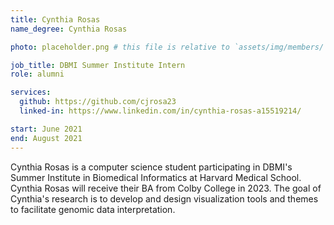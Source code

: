 ```yaml
---
title: Cynthia Rosas
name_degree: Cynthia Rosas

photo: placeholder.png # this file is relative to `assets/img/members/`

job_title: DBMI Summer Institute Intern
role: alumni

services:
  github: https://github.com/cjrosa23
  linked-in: https://www.linkedin.com/in/cynthia-rosas-a15519214/

start: June 2021
end: August 2021
---
```

Cynthia Rosas is a computer science student participating in DBMI's Summer Institute in Biomedical Informatics at Harvard Medical School.
Cynthia Rosas will receive their BA from Colby College in 2023. The goal of Cynthia's research is to develop and design visualization tools 
and themes to facilitate genomic data interpretation.
